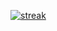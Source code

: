 [![streak](https://codeium.com/badges/v2/user/bluevisor/streak)](https://codeium.com/profile/bluevisor)
